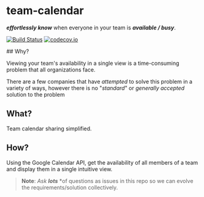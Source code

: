 # team-calendar

***effortlessly know*** when everyone in your team is ***available / busy***.

[![Build Status](https://travis-ci.org/dwyl/team-calendar.svg)](https://travis-ci.org/dwyl/team-calendar)
[![codecov.io](https://codecov.io/github/dwyl/team-calendar/coverage.svg?branch=master)](https://codecov.io/github/dwyl/team-calendar?branch=master)


## Why?

Viewing your team's availability in a single view is
a time-consuming problem that all organizations face.

There are a few companies that have *attempted* to solve this problem
in a variety of ways, however there is no "*standard*" or *generally accepted*
solution to the problem

## What?

Team calendar sharing simplified.

## How?

Using the Google Calendar API, get the availability of all members
of a team and display them in a single intuitive view.

> **Note**: *Ask* ***lots*** *of questions as issues in this repo
 so we can evolve the requirements/solution collectively.
